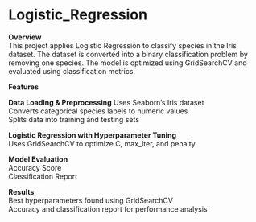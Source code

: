 # Logistic_Regression

**Overview**<br>
This project applies Logistic Regression to classify species in the Iris dataset. The dataset is converted into a binary classification problem by removing one species. The model is optimized using GridSearchCV and evaluated using classification metrics.

**Features**<br>

**Data Loading & Preprocessing**
Uses Seaborn’s Iris dataset  
Converts categorical species labels to numeric values  
Splits data into training and testing sets  

**Logistic Regression with Hyperparameter Tuning**  
Uses GridSearchCV to optimize C, max_iter, and penalty  

**Model Evaluation**  
Accuracy Score  
Classification Report   

**Results**  
Best hyperparameters found using GridSearchCV  
Accuracy and classification report for performance analysis  
